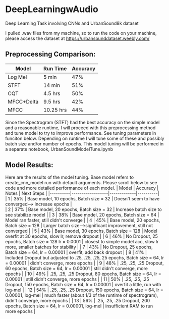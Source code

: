# DeepLearningwAudio
Deep Learning Task involving CNNs and UrbanSound8k dataset

I pulled .wav files from my machine, so to run the code on your machine, please access the dataset at https://urbansounddataset.weebly.com/

## Preprocessing Comparison:

| Model | Run Time   | Accuracy |  
|----------|------------------|-------------|  
| Log Mel  | 5 min  | 47% |  
| STFT     | 14 min     | 51% |  
| CQT      | 4.5 hrs | 50% |  
| MFCC+Delta | 9.5 hrs      | 42% |  
| MFCC    | 10.25 hrs      | 44% | 

Since the Spectrogram (STFT) had the best accuracy on the simple model and a reasonable runtime, I will proceed with this preprocessing method and tune model to try to improve performance.  See tuning parameters in funciton below.  Depending on runtime I will tune some of these and possibly batch size and/or number of epochs.  This model tuning will be performed in a separate notebook, UrbanSoundModelTune.ipynb

## Model Results:

Here are the results of the model tuning.  Base model refers to create_cnn_model run with default arguments.  Please scroll below to see code and more detailed performance of each model.
| Model | Accuracy    | Notes | Next Steps |
|----------|------------------|-------------|----------|  
| 1        | 35%        | Base model, 10 epochs, Batch size = 32 | Doesn't seem to have converged--> increase epochs |  
| 2        | 37% | Base model, 20 epochs, Batch size = 32 | Increase batch size to see stabilize model |
| 3        | 38%        | Base model, 20 epochs, Batch size = 64 |  Model ran faster, still didn't converge |
| 4        | 45%        | Base model, 20 epochs, Batch size = 128 | Larger batch size-->significant improvement, still not converged | 
| 5        | 43%    | Base model, 30 epochs, Batch size = 128 | Model overfit at 30 epochs, slow lr, remove dropout | 
| 6        | 46%          | No Dropout, 25 epochs, Batch size = 128 lr = 0.0001 | closest to simple model acc, slow lr more, smaller batches for stability | 
| 7        | 43%       | No Dropout, 25 epochs, Batch size = 64, lr = 0.00001 | overfit, add back dropout | 
| 8        | 41%            | Included Dropout but adjusted to .25, .25, .25, 25 epochs, Batch size = 64, lr = 0.00001 | didn't converge, more epochs | 
| 9        | 48%     | .25, .25, .25 Dropout, 60 epochs, Batch size = 64, lr = 0.00001 |  still didn't converge, more epochs |
| 10        | 49%     | .25, .25, .25 Dropout, 80 epochs, Batch size = 64, lr = 0.00001 |  still didn't converge, more epochs |
| 11        | 50%     | .25, .25, .25 Dropout, 150 epochs, Batch size = 64, lr = 0.00001 |  overfit a little, run with log-mel |
| 12        | 54%     | .25, .25, .25 Dropout, 150 epochs, Batch size = 64, lr = 0.00001, log-mel |  much faster (about 1/3 of the runtime of spectrogram), didn't converge, more epochs |
| 13        | 56%     | .25, .25, .25 Dropout, 200 epochs, Batch size = 64, lr = 0.00001, log-mel |  insufficient RAM to run more epochs | 
